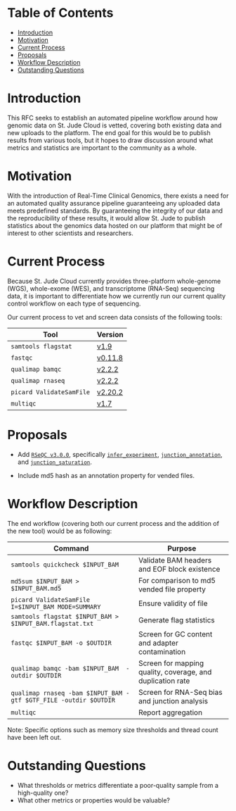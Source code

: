# Table of Contents <!-- omit in toc -->

- [Introduction](#Introduction)
- [Motivation](#Motivation)
- [Current Process](#Current-Process)
- [Proposals](#Proposals)
- [Workflow Description](#Workflow-Description)
- [Outstanding Questions](#Outstanding-Questions)

# Introduction

This RFC seeks to establish an automated pipeline workflow around how genomic data on St. Jude Cloud is vetted, covering both existing data and new uploads to the platform. The end goal for this would be to publish results from various tools, but it hopes to draw discussion around what metrics and statistics are important to the community as a whole.

# Motivation

With the introduction of Real-Time Clinical Genomics, there exists a need for an automated quality assurance pipeline guaranteeing any uploaded data meets predefined standards. By guaranteeing the integrity of our data and the reproducibility of these results, it would allow St. Jude to publish statistics about the genomics data hosted on our platform that might be of interest to other scientists and researchers.

# Current Process

Because St. Jude Cloud currently provides three-platform whole-genome (WGS), whole-exome (WES), and transcriptome (RNA-Seq) sequencing data, it is important to differentiate how we currently run our current quality control workflow on each type of sequencing.

Our current process to vet and screen data consists of the following tools:

| Tool                     | Version   |
| ------------------------ | --------- |
| `samtools flagstat`      | [v1.9]    |
| `fastqc`                 | [v0.11.8] |
| `qualimap bamqc`         | [v2.2.2]  |
| `qualimap rnaseq`        | [v2.2.2]  |
| `picard ValidateSamFile` | [v2.20.2] |
| `multiqc`                | [v1.7]    |

[v1.9]: http://www.htslib.org/doc/samtools.html
[v0.11.8]: https://www.bioinformatics.babraham.ac.uk/projects/fastqc/
[v2.2.2]: http://qualimap.bioinfo.cipf.es/doc_html/command_line.html
[v2.20.2]: https://software.broadinstitute.org/gatk/documentation/tooldocs/4.1.2.0/picard_sam_ValidateSamFile.php
[v1.7]: https://multiqc.info/

# Proposals

- Add [`RSeQC v3.0.0`](http://rseqc.sourceforge.net), specifically [`infer_experiment`], [`junction_annotation`], and [`junction_saturation`].

[`infer_experiment`]: http://rseqc.sourceforge.net/#infer-experiment-py
[`junction_annotation`]: http://rseqc.sourceforge.net/#junction-annotation-py
[`junction_saturation`]: http://rseqc.sourceforge.net/#junction-saturation-py

- Include md5 hash as an annotation property for vended files.

# Workflow Description

The end workflow (covering both our current process and the addition of the new tool) would be as following:

| Command | Purpose |
| - | - |
| `samtools quickcheck $INPUT_BAM` | Validate BAM headers and EOF block existence |
| `md5sum $INPUT_BAM > $INPUT_BAM.md5` | For comparison to md5 vended file property |
| `picard ValidateSamFile I=$INPUT_BAM MODE=SUMMARY` | Ensure validity of file |
| `samtools flagstat $INPUT_BAM > $INPUT_BAM.flagstat.txt` | Generate flag statistics |
| `fastqc $INPUT_BAM -o $OUTDIR` | Screen for GC content and adapter contamination |
| `qualimap bamqc -bam $INPUT_BAM  -outdir $OUTDIR` | Screen for mapping quality, coverage, and duplication rate |
| `qualimap rnaseq -bam $INPUT_BAM -gtf $GTF_FILE -outdir $OUTDIR` | Screen for RNA-Seq bias and junction analysis |
| `multiqc` | Report aggregation |

Note: Specific options such as memory size thresholds and thread count have been left out.

# Outstanding Questions

- What thresholds or metrics differentiate a poor-quality sample from a high-quality one?
- What other metrics or properties would be valuable?